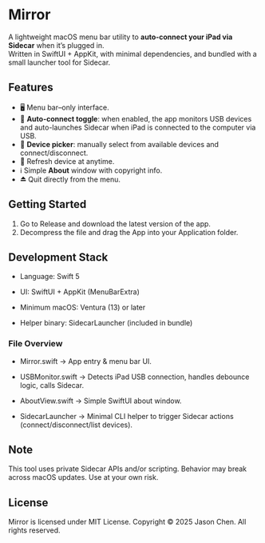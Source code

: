 # Mirror

A lightweight macOS menu bar utility to **auto-connect your iPad via Sidecar** when it’s plugged in.  
Written in SwiftUI + AppKit, with minimal dependencies, and bundled with a small launcher tool for Sidecar.

## Features
- 🖥️ Menu bar–only interface.
- 🔌 **Auto-connect toggle**: when enabled, the app monitors USB devices and auto-launches Sidecar when iPad is connected to the computer via USB.  
- 📱 **Device picker**: manually select from available devices and connect/disconnect.  
- 🔄 Refresh device at anytime.  
- ℹ️ Simple **About** window with copyright info.  
- ⏏️ Quit directly from the menu.

## Getting Started
1. Go to Release and download the latest version of the app.
2. Decompress the file and drag the App into your Application folder.

## Development Stack
- Language: Swift 5

- UI: SwiftUI + AppKit (MenuBarExtra)

- Minimum macOS: Ventura (13) or later

- Helper binary: SidecarLauncher (included in bundle)

### File Overview
- Mirror.swift → App entry & menu bar UI.

- USBMonitor.swift → Detects iPad USB connection, handles debounce logic, calls Sidecar.

- AboutView.swift → Simple SwiftUI about window.

- SidecarLauncher → Minimal CLI helper to trigger Sidecar actions (connect/disconnect/list devices).

## Note
This tool uses private Sidecar APIs and/or scripting. Behavior may break across macOS updates.
Use at your own risk.

## License
Mirror is licensed under MIT License.
Copyright © 2025 Jason Chen. All rights reserved.


